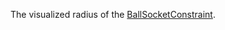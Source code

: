 The visualized radius of the [BallSocketConstraint](https://developer.roblox.com/en-us/api-reference/class/BallSocketConstraint).